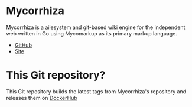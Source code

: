 ﻿# Mycorrhiza

Mycorrhiza is a ailesystem and git-based wiki engine for the independent web written in Go using Mycomarkup as its primary markup language.

* [GitHub](https://github.com/bouncepaw/mycorrhiza)
* [Site](https://mycorrhiza.wiki/)

# This Git repository?

This Git repository builds the latest tags from Mycorrhiza's repository and releases them on [DockerHub](https://hub.docker.com/repository/docker/jrasanen/mycorrhiza/)
